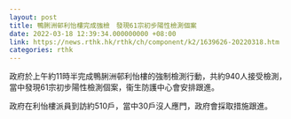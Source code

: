 ```yaml
---
layout: post
title: 鴨脷洲邨利怡樓完成強檢　發現61宗初步陽性檢測個案
date: 2022-03-18 12:39:34.000000000 +08:00
link: https://news.rthk.hk/rthk/ch/component/k2/1639626-20220318.htm
categories: rthk
---
```


政府於上午約11時半完成鴨脷洲邨利怡樓的強制檢測行動，共約940人接受檢測，當中發現61宗初步陽性檢測個案，衞生防護中心會安排跟進。

政府在利怡樓派員到訪約510戶，當中30戶沒人應門，政府會採取措施跟進。
